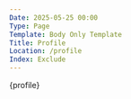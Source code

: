 ```yaml
---
Date: 2025-05-25 00:00
Type: Page
Template: Body Only Template
Title: Profile
Location: /profile
Index: Exclude
---
```


{profile}
